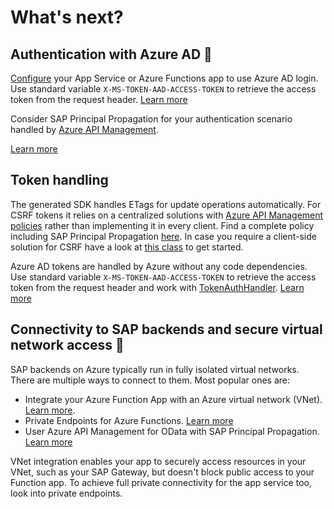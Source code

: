 # What's next?

## Authentication with Azure AD 🔐

[Configure](https://learn.microsoft.com/azure/app-service/configure-authentication-provider-aad?toc=%2Fazure%2Fazure-functions%2Ftoc.json) your App Service or Azure Functions app to use Azure AD login. Use standard variable `X-MS-TOKEN-AAD-ACCESS-TOKEN` to retrieve the access token from the request header. [Learn more](https://learn.microsoft.com/azure/app-service/configure-authentication-oauth-tokens#retrieve-tokens-in-app-code)

Consider SAP Principal Propagation for your authentication scenario handled by [Azure API Management](https://learn.microsoft.com/azure/api-management/sap-api#production-considerations).

[Learn more](https://github.com/Azure/api-management-policy-snippets/blob/master/examples/Request%20OAuth2%20access%20token%20from%20SAP%20using%20AAD%20JWT%20token.xml)

## Token handling

The generated SDK handles ETags for update operations automatically. For CSRF tokens it relies on a centralized solutions with [Azure API Management policies](https://github.com/Azure/api-management-policy-snippets/blob/master/examples/Get%20X-CSRF%20token%20from%20SAP%20gateway%20using%20send%20request.policy.xml) rather than implementing it in every client. Find a complete policy including SAP Principal Propagation [here](https://github.com/Azure/api-management-policy-snippets/blob/master/examples/Request%20OAuth2%20access%20token%20from%20SAP%20using%20AAD%20JWT%20token.xml). In case you require a client-side solution for CSRF have a look at [this class](../Dependencies/DataOperations.OData/DTO/BaseDTOWithIDAndETag.cs) to get started.

Azure AD tokens are handled by Azure without any code dependencies. Use standard variable `X-MS-TOKEN-AAD-ACCESS-TOKEN` to retrieve the access token from the request header and work with [TokenAuthHandler](../Dependencies/DataOperations.Core/Auth/TokenAuthHandler.cs). [Learn more](https://learn.microsoft.com/azure/app-service/configure-authentication-oauth-tokens#retrieve-tokens-in-app-code)

## Connectivity to SAP backends and secure virtual network access 🔌

SAP backends on Azure typically run in fully isolated virtual networks. There are multiple ways to connect to them. Most popular ones are:

- Integrate your Azure Function App with an Azure virtual network (VNet). [Learn more](https://learn.microsoft.com/azure/azure-functions/functions-networking-options).
- Private Endpoints for Azure Functions. [Learn more](https://learn.microsoft.com/azure/azure-functions/functions-create-vnet?source=recommendations)
- User Azure API Management for OData with SAP Principal Propagation. [Learn more](https://learn.microsoft.com/azure/api-management/sap-api#production-considerations)

VNet integration enables your app to securely access resources in your VNet, such as your SAP Gateway, but doesn't block public access to your Function app. To achieve full private connectivity for the app service too, look into private endpoints.